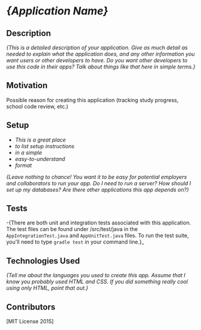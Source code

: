 # _{Application Name}_

## Description

_{This is a detailed description of your application. Give as much detail as needed to explain what the application does, and any other information you want users or other developers to have. Do you want other developers to use this code in their apps? Talk about things like that here in simple terms.}_

## Motivation

Possible reason for creating this application (tracking study progress, school code review, etc.)

## Setup

* _This is a great place_
* _to list setup instructions_
* _in a simple_
* _easy-to-understand_
* _format_

_{Leave nothing to chance! You want it to be easy for potential employers and collaborators to run your app. Do I need to run a server? How should I set up my databases? Are there other applications this app depends on?}_

## Tests

-{There are both unit and integration tests associated with this application. The test files can be found under /src/test/java in the ``AppIntegrationTest.java`` and ``AppUnitTest.java`` files. To run the test suite, you'll need to type ``gradle test`` in your command line.}_


## Technologies Used

_{Tell me about the languages you used to create this app. Assume that I know you probably used HTML and CSS. If you did something really cool using only HTML, point that out.}_

## Contributors


[MIT License 2015]
